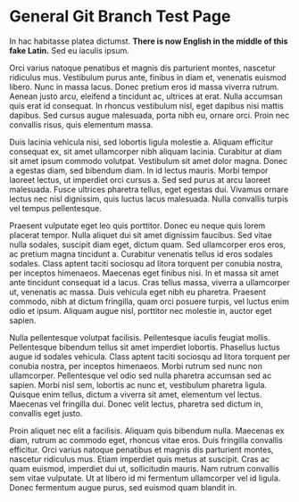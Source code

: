 # General Git Branch Test Page

In hac habitasse platea dictumst. **There is now English in the middle of this fake Latin.** Sed eu iaculis ipsum.

Orci varius natoque penatibus et magnis dis parturient montes, nascetur ridiculus mus. Vestibulum purus ante, finibus in diam et, venenatis euismod libero. Nunc in massa lacus. Donec pretium eros id massa viverra rutrum. Aenean justo arcu, eleifend a tincidunt ac, ultrices at erat. Nulla accumsan quis erat id consequat. In rhoncus vestibulum nisl, eget dapibus nisi mattis dapibus. Sed cursus augue malesuada, porta nibh eu, ornare orci. Proin nec convallis risus, quis elementum massa.

Duis lacinia vehicula nisi, sed lobortis ligula molestie a. Aliquam efficitur consequat ex, sit amet ullamcorper nibh aliquam lacinia. Curabitur at diam sit amet ipsum commodo volutpat. Vestibulum sit amet dolor magna. Donec a egestas diam, sed bibendum diam. In id lectus mauris. Morbi tempor laoreet lectus, ut imperdiet orci cursus a. Sed sed purus at arcu laoreet malesuada. Fusce ultrices pharetra tellus, eget egestas dui. Vivamus ornare lectus nec nisl dignissim, quis luctus lacus malesuada. Nulla convallis turpis vel tempus pellentesque.

Praesent vulputate eget leo quis porttitor. Donec eu neque quis lorem placerat tempor. Nulla aliquet dui sit amet dignissim faucibus. Sed vitae nulla sodales, suscipit diam eget, dictum quam. Sed ullamcorper eros eros, ac pretium magna tincidunt a. Curabitur venenatis tellus id eros sodales sodales. Class aptent taciti sociosqu ad litora torquent per conubia nostra, per inceptos himenaeos. Maecenas eget finibus nisi. In et massa sit amet ante tincidunt consequat id a lacus. Cras tellus massa, viverra a ullamcorper ut, venenatis ac massa. Duis vehicula eget nibh eu pharetra. Praesent commodo, nibh at dictum fringilla, quam orci posuere turpis, vel luctus enim odio et ipsum. Aliquam augue nisl, porttitor nec molestie in, auctor eget sapien.

Nulla pellentesque volutpat facilisis. Pellentesque iaculis feugiat mollis. Pellentesque bibendum tellus sit amet imperdiet lobortis. Phasellus luctus augue id sodales vehicula. Class aptent taciti sociosqu ad litora torquent per conubia nostra, per inceptos himenaeos. Morbi rutrum sed nunc non ullamcorper. Pellentesque vel odio sed nulla pharetra accumsan sed ac sapien. Morbi nisl sem, lobortis ac nunc et, vestibulum pharetra ligula. Quisque enim tellus, dictum a viverra sit amet, elementum vel lectus. Maecenas vel fringilla dui. Donec velit lectus, pharetra sed dictum in, convallis eget justo.

Proin aliquet nec elit a facilisis. Aliquam quis bibendum nulla. Maecenas ex diam, rutrum ac commodo eget, rhoncus vitae eros. Duis fringilla convallis efficitur. Orci varius natoque penatibus et magnis dis parturient montes, nascetur ridiculus mus. Etiam imperdiet quis metus at suscipit. Cras ac quam euismod, imperdiet dui ut, sollicitudin mauris. Nam rutrum convallis sem vitae vulputate. Ut at libero id mi fermentum ullamcorper vel id ligula. Donec fermentum augue purus, sed euismod quam blandit in.
